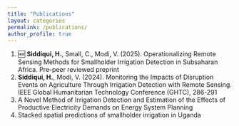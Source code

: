 ```yaml
---
title: "Publications"
layout: categories
permalink: /publications/
author_profile: true
---
```


1. 🆕 **Siddiqui, H.**, Small, C., Modi, V. (2025). Operationalizing Remote Sensing Methods for Smallholder Irrigation Detection in Subsaharan Africa. Pre-peer reviewed preprint
2. **Siddiqui, H.**, Modi, V. (2024). Monitoring the Impacts of Disruption Events on Agriculture Through Irrigation Detection with Remote Sensing. IEEE Global Humanitarian Technology Conference (GHTC), 286-291
3. A Novel Method of Irrigation Detection and Estimation of the Effects of Productive Electricity Demands on Energy System Planning
4. Stacked spatial predictions of smallholder irrigation in Uganda
